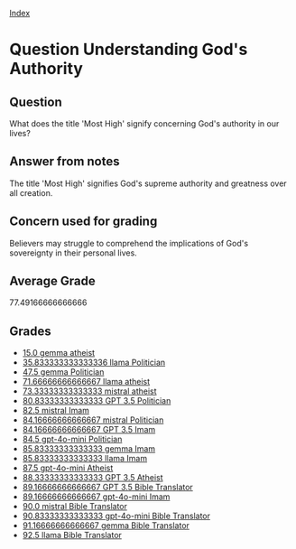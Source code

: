 
[Index](../../index.md)
# Question Understanding God's Authority
## Question
What does the title 'Most High' signify concerning God's authority in our lives?

## Answer from notes
The title 'Most High' signifies God's supreme authority and greatness over all creation.

## Concern used for grading
Believers may struggle to comprehend the implications of God's sovereignty in their personal lives.

## Average Grade
77.49166666666666

## Grades
 * [15.0 gemma atheist](../answers/gemma_atheist/Understanding_God_s_Authority.md)
 * [35.833333333333336 llama Politician](../answers/llama_Politician/Understanding_God_s_Authority.md)
 * [47.5 gemma Politician](../answers/gemma_Politician/Understanding_God_s_Authority.md)
 * [71.66666666666667 llama atheist](../answers/llama_atheist/Understanding_God_s_Authority.md)
 * [73.33333333333333 mistral atheist](../answers/mistral_atheist/Understanding_God_s_Authority.md)
 * [80.83333333333333 GPT 3.5 Politician](../answers/GPT_3.5_Politician/Understanding_God_s_Authority.md)
 * [82.5 mistral Imam](../answers/mistral_Imam/Understanding_God_s_Authority.md)
 * [84.16666666666667 mistral Politician](../answers/mistral_Politician/Understanding_God_s_Authority.md)
 * [84.16666666666667 GPT 3.5 Imam](../answers/GPT_3.5_Imam/Understanding_God_s_Authority.md)
 * [84.5 gpt-4o-mini Politician](../answers/gpt-4o-mini_Politician/Understanding_God_s_Authority.md)
 * [85.83333333333333 gemma Imam](../answers/gemma_Imam/Understanding_God_s_Authority.md)
 * [85.83333333333333 llama Imam](../answers/llama_Imam/Understanding_God_s_Authority.md)
 * [87.5 gpt-4o-mini Atheist](../answers/gpt-4o-mini_Atheist/Understanding_God_s_Authority.md)
 * [88.33333333333333 GPT 3.5 Atheist](../answers/GPT_3.5_Atheist/Understanding_God_s_Authority.md)
 * [89.16666666666667 GPT 3.5 Bible Translator](../answers/GPT_3.5_Bible_Translator/Understanding_God_s_Authority.md)
 * [89.16666666666667 gpt-4o-mini Imam](../answers/gpt-4o-mini_Imam/Understanding_God_s_Authority.md)
 * [90.0 mistral Bible Translator](../answers/mistral_Bible_Translator/Understanding_God_s_Authority.md)
 * [90.83333333333333 gpt-4o-mini Bible Translator](../answers/gpt-4o-mini_Bible_Translator/Understanding_God_s_Authority.md)
 * [91.16666666666667 gemma Bible Translator](../answers/gemma_Bible_Translator/Understanding_God_s_Authority.md)
 * [92.5 llama Bible Translator](../answers/llama_Bible_Translator/Understanding_God_s_Authority.md)
